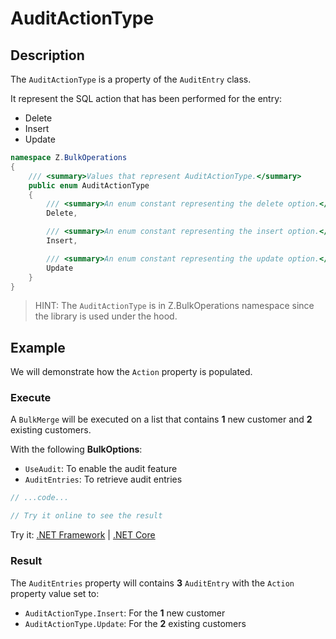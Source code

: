 # AuditActionType

## Description

The `AuditActionType` is a property of the `AuditEntry` class.

It represent the SQL action that has been performed for the entry:
- Delete
- Insert
- Update

```csharp
namespace Z.BulkOperations
{
    /// <summary>Values that represent AuditActionType.</summary>
    public enum AuditActionType
    {
        /// <summary>An enum constant representing the delete option.</summary>
        Delete,

        /// <summary>An enum constant representing the insert option.</summary>
        Insert,

        /// <summary>An enum constant representing the update option.</summary>
        Update
    }
}
```

> HINT: The `AuditActionType` is in Z.BulkOperations namespace since the library is used under the hood.

## Example

We will demonstrate how the `Action` property is populated.

### Execute
A `BulkMerge` will be executed on a list that contains **1** new customer and **2** existing customers.

With the following **BulkOptions**:

- `UseAudit`: To enable the audit feature
- `AuditEntries`: To retrieve audit entries

```csharp
// ...code...

// Try it online to see the result
```

Try it: [.NET Framework](https://dotnetfiddle.net/XB5npF) | [.NET Core](https://dotnetfiddle.net/y4w1ZG)

### Result

The `AuditEntries` property will contains **3** `AuditEntry` with the `Action` property value set to:

- `AuditActionType.Insert`: For the **1** new customer
- `AuditActionType.Update`: For the **2** existing customers
